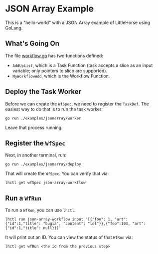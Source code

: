# JSON Array Example

This is a "hello-world" with a JSON Array example of LittleHorse using GoLang.

## What's Going On

The file [workflow.go](./workflow.go) has two functions defined:

- `AddUpList`, which is a Task Function (task accepts a slice as an input variable; only pointers to slice are supported).
- `MyWorkflowAdd`, which is the Workflow Function.

## Deploy the Task Worker

Before we can create the `WfSpec`, we need to register the `TaskDef`. The easiest way to do that is to run the task worker:

```
go run ./examples/jsonarray/worker
```

Leave that process running.

## Register the `WfSpec`

Next, in another terminal, run:

```
go run ./examples/jsonarray/deploy
```

That will create the `WfSpec`. You can verify that via:

```
lhctl get wfSpec json-array-workflow
```

## Run a `WfRun`

To run a `WfRun`, you can use `lhctl`.

```
lhctl run json-array-workflow input '[{"foo": 1, "art":{"id":1,"title": "bugia", "content": "lol"}},{"foo":103, "art":{"id":1,"title": null}}]'
```

It will print out an ID. You can view the status of that `WfRun` via:

```
lhctl get wfRun <the id from the previous step>
```
